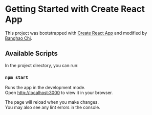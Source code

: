 # Getting Started with Create React App

This project was bootstrapped with [Create React App](https://github.com/facebook/create-react-app) and modified by [Banghao Chi](https://github.com/BiboyQG/).

## Available Scripts

In the project directory, you can run:

### `npm start`

Runs the app in the development mode.\
Open [http://localhost:3000](http://localhost:3000) to view it in your browser.

The page will reload when you make changes.\
You may also see any lint errors in the console.
